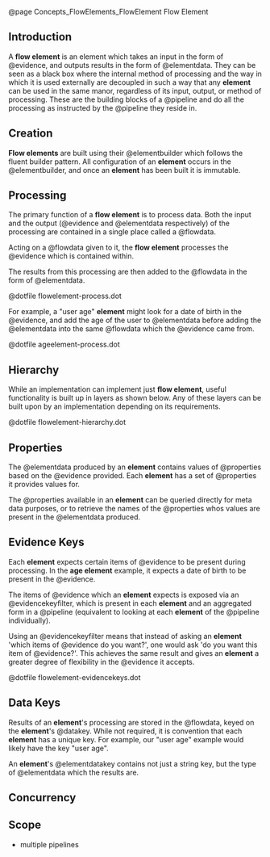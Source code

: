@page Concepts_FlowElements_FlowElement Flow Element

## Introduction

A **flow element** is an element which takes an input in the form of @evidence,
and outputs results in the form of @elementdata. They can be seen as a black
box where the internal method of processing and the way in which it is used externally are decoupled in such a
way that any **element** can be used in the same manor, regardless of its input, output, or method of processing.
These are the building blocks of a @pipeline and do all the processing as instructed by
the @pipeline they reside in.

## Creation

**Flow elements** are built using their @elementbuilder which
follows the fluent builder pattern. All configuration of an **element** occurs in the
@elementbuilder, and once an **element** has been built it is
immutable.

## Processing

The primary function of a **flow element** is to process data. Both the input and the output
(@evidence and @elementdata respectively) of
the processing are contained in a single place called a @flowdata.

Acting on a @flowdata given to it, the **flow element** processes the
@evidence which is contained within.

The results from this processing are then added to the @flowdata in the form of
@elementdata.

@dotfile flowelement-process.dot


For example, a "user age" **element** might look for a date of birth in the @evidence, and add
the age of the user to @elementdata before adding the @elementdata into the same @flowdata which
the @evidence came from.

@dotfile ageelement-process.dot

## Hierarchy

While an implementation can implement just **flow element**, useful functionality is built up in layers as shown below.
Any of these layers can be built upon by an implementation depending on its requirements.

@dotfile flowelement-hierarchy.dot


## Properties

The @elementdata produced by an **element** contains values of @properties based on the
@evidence provided. Each **element** has a set of @properties it provides values for.

The @properties available in an **element** can be queried directly for meta data purposes, or to
retrieve the names of the @properties whos values are present in the @elementdata produced.


## Evidence Keys

Each **element** expects certain items of @evidence to be present during processing. In the **age element**
example, it expects a date of birth to be present in the @evidence.

The items of @evidence which an **element** expects is exposed via an @evidencekeyfilter, which is present in each **element** and an aggregated form in a @pipeline (equivalent to looking at each **element** of the @pipeline individually).

Using an @evidencekeyfilter means that instead of asking an **element** 'which items of @evidence do you want?', one would ask 'do you want this item of @evidence?'. This achieves the same result and gives an **element** a greater degree of flexibility in the @evidence it accepts.

@dotfile flowelement-evidencekeys.dot


## Data Keys

Results of an **element**'s processing are stored in the @flowdata, keyed on the **element**'s @datakey. While not required, it is
convention that each **element** has a unique key. For example, our "user age" example would likely have the key "user age".

An **element**'s @elementdatakey contains not just a string key, but the type of @elementdata which the results are. 

## Concurrency

## Scope

* multiple pipelines